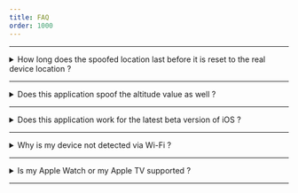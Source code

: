 ```yaml
---
title: FAQ
order: 1000
---
```


---

<details>
	<summary>How long does the spoofed location last before it is reset to the real device location ?</summary>
	<span markdown="1">The spoofed location will last forever unless you manually reset it. See ['Stop location spoofing'](../order-1-get-started/topic-3-spoof-location.html) for more details. Rebooting your iOS device or toggling location service on and off will also reset your spoofed location.</span>
</details>

---

<details>
	<summary>Does this application spoof the altitude value as well ?</summary>
	<span markdown="1">No the altitude value will not be changed. *Xcode* as well as *libimobiledevice* use the *com.apple.dt.simulatelocation* service provided by the uploaded DeveloperDiskImage. This service does not allow changing the altitude. If you want to change your altitude value you have to jailbreak your device.</span>
</details>

---

<details>
	<summary>Does this application work for the latest beta version of iOS ?</summary>
	<span markdown="1">It might, but it is not officially supported. If you try to use it and a DeveloperDiskImage is downloaded, it might happen, that the DeveloperDiskImage is outdated by the time the next beta is released. This will lead to errors when uploading the DeveloperDiskImage or when trying to spoof the location. In this case you have to manually redownload the lastest DeveloperDiskImage. See ['Refresh DeveloperDiskImage files'](../order-3-preferences/topic-1-developerdiskimage.html) for more details.</span>
</details>

---

<details>
	<summary>Why is my device not detected via Wi-Fi ?</summary>
	<span markdown="1">Most likely your device is not setup correctly. See ['Detect devices in your network'](../order-3-preferences/topic-2-network.html) for more details.</span>
</details>

---

<details>
	<summary>Is my Apple Watch or my Apple TV supported ?</summary>
	<span markdown="1">All Apple TVs after the Apple TV third generation should work. All Apple Watches should work as well. The only problem is, that *LocationSimulator* does not provide download links for the DeveloperDiskImage for these platforms. If you manually add a DeveloperDiskImage for your iOS version and platform everything should work as expected. See ['Add DeveloperDiskImage files'](../order-3-preferences/topic-1-developerdiskimage.html) for more details. </span>
</details>

---